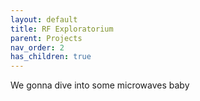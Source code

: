 ```yaml
---
layout: default
title: RF Exploratorium 
parent: Projects
nav_order: 2
has_children: true
---
```


We gonna dive into some microwaves baby
